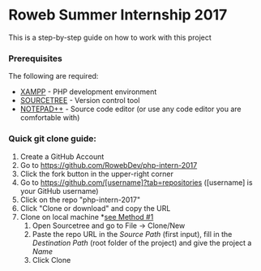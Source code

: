 # Roweb Summer Internship 2017

This is a step-by-step guide on how to work with this project

### Prerequisites

The following are required:

* [XAMPP](https://www.apachefriends.org/xampp-files/5.6.31/xampp-win32-5.6.31-0-VC11-installer.exe) - PHP development environment
* [SOURCETREE](https://www.sourcetreeapp.com/) - Version control tool
* [NOTEPAD++](https://notepad-plus-plus.org/download/v7.4.2.html) - Source code editor (or use any code editor you are comfortable with)

### Quick git clone guide:

1. Create a GitHub Account
2. Go to https://github.com/RowebDev/php-intern-2017
3. Click the fork button in the upper-right corner
4. Go to https://github.com/[username]?tab=repositories ([username] is your GitHub username)
5. Click on the repo "php-intern-2017"
6. Click "Clone or download" and copy the URL
7. Clone on local machine *[see Method #1](https://confluence.atlassian.com/sourcetreekb/clone-a-repository-into-sourcetree-780870050.html)
	1. Open Sourcetree and go to File -> Clone/New 
	2. Paste the repo URL in the *Source Path* (first input), fill in the *Destination Path* (root folder of the project) and give the project a *Name*
	3. Click Clone
